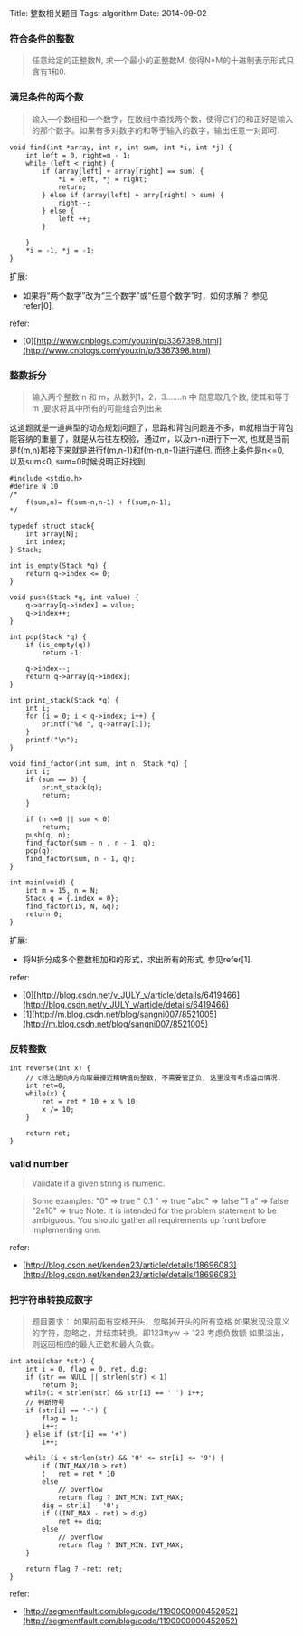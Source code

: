 Title: 整数相关题目
Tags: algorithm
Date: 2014-09-02

### 符合条件的整数
>任意给定的正整数N, 求一个最小的正整数M, 使得N*M的十进制表示形式只含有1和0.

### 满足条件的两个数
>输入一个数组和一个数字，在数组中查找两个数，使得它们的和正好是输入的那个数字。如果有多对数字的和等于输入的数字，输出任意一对即可.

    void find(int *array, int n, int sum, int *i, int *j) {
        int left = 0, right=n - 1;
        while (left < right) {
            if (array[left] + array[right] == sum) {
                *i = left, *j = right;
                return;
            } else if (array[left] + arry[right] > sum) {
                right--;
            } else {
                left ++;
            }

        }
        *i = -1, *j = -1;
    }

扩展:

- 如果将“两个数字”改为“三个数字”或“任意个数字”时，如何求解？ 参见refer[0].

refer:

- [0][http://www.cnblogs.com/youxin/p/3367398.html](http://www.cnblogs.com/youxin/p/3367398.html)

### 整数拆分
>输入两个整数 n 和 m，从数列1，2，3.......n 中 随意取几个数, 使其和等于 m ,要求将其中所有的可能组合列出来

这道题就是一道典型的动态规划问题了，思路和背包问题差不多，m就相当于背包能容纳的重量了，就是从右往左校验，通过m，以及m-n进行下一次, 也就是当前是f(m,n)那接下来就是进行f(m,n-1)和f(m-n,n-1)进行递归.  而终止条件是n<=0, 以及sum<0, sum=0时候说明正好找到.

    #include <stdio.h>
    #define N 10
    /*
        f(sum,n)= f(sum-n,n-1) + f(sum,n-1);
    */

    typedef struct stack{
        int array[N];
        int index;
    } Stack;

    int is_empty(Stack *q) {
        return q->index <= 0;
    }

    void push(Stack *q, int value) {
        q->array[q->index] = value;
        q->index++;
    }

    int pop(Stack *q) {
        if (is_empty(q))
            return -1;

        q->index--;
        return q->array[q->index];
    }

    int print_stack(Stack *q) {
        int i;
        for (i = 0; i < q->index; i++) {
            printf("%d ", q->array[i]);
        }
        printf("\n");
    }

    void find_factor(int sum, int n, Stack *q) {
        int i;
        if (sum == 0) {
            print_stack(q);
            return;
        }

        if (n <=0 || sum < 0)
            return;
        push(q, n);
        find_factor(sum - n , n - 1, q);
        pop(q);
        find_factor(sum, n - 1, q);
    }

    int main(void) {
        int m = 15, n = N;
        Stack q = {.index = 0};
        find_factor(15, N, &q);
        return 0;
    }

扩展:

- 将N拆分成多个整数相加和的形式，求出所有的形式, 参见refer[1].

refer:

- [0][http://blog.csdn.net/v_JULY_v/article/details/6419466](http://blog.csdn.net/v_JULY_v/article/details/6419466)
- [1][http://m.blog.csdn.net/blog/sangni007/8521005](http://m.blog.csdn.net/blog/sangni007/8521005)

### 反转整数

    int reverse(int x) {
        // c除法是向0方向取最接近精确值的整数, 不需要管正负, 这里没有考虑溢出情况.
        int ret=0;
        while(x) {
            ret = ret * 10 + x % 10;
            x /= 10;
        }

        return ret;
    }

### valid number
>Validate if a given string is numeric.

>Some examples:
"0" => true
" 0.1 " => true
"abc" => false
"1 a" => false
"2e10" => true
Note: It is intended for the problem statement to be ambiguous. You should gather all requirements up front before implementing one.

refer:

- [http://blog.csdn.net/kenden23/article/details/18696083](http://blog.csdn.net/kenden23/article/details/18696083)

### 把字符串转换成数字
>题目要求：
如果前面有空格开头，忽略掉开头的所有空格
如果发现没意义的字符，忽略之，并结束转换。即123ttyw -> 123
考虑负数额
如果溢出，则返回相应的最大正数和最大负数。

    int atoi(char *str) {
        int i = 0, flag = 0, ret, dig;
        if (str == NULL || strlen(str) < 1)
            return 0;
        while(i < strlen(str) && str[i] == ' ') i++;
        // 判断符号
        if (str[i] == '-') {
            flag = 1;
            i++;
        } else if (str[i] == '+')
            i++;

        while (i < strlen(str) && '0' <= str[i] <= '9') {
            if (INT_MAX/10 > ret)
            ¦   ret = ret * 10 
            else
                // overflow
                return flag ? INT_MIN: INT_MAX;
            dig = str[i] - '0';
            if ((INT_MAX - ret) > dig)
                ret += dig;
            else
                // overflow
                return flag ? INT_MIN: INT_MAX;
        }

        return flag ? -ret: ret;
    }

refer:

- [http://segmentfault.com/blog/code/1190000000452052](http://segmentfault.com/blog/code/1190000000452052)
